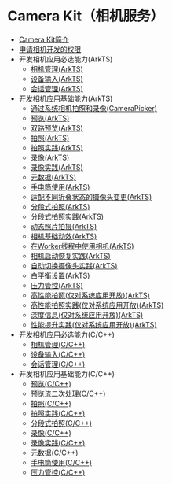 # Camera Kit（相机服务）
<!--Kit: Camera Kit-->
<!--Subsystem: Multimedia-->
<!--Owner: @qano-->
<!--Designer: @leo_ysl-->
<!--Tester: @xchaosioda-->
<!--Adviser: @zengyawen-->

- [Camera Kit简介](camera-overview.md)
- [申请相机开发的权限](camera-preparation.md)
- 开发相机应用必选能力(ArkTS)<!--camera-dev-arkts-mandatory-->
  - [相机管理(ArkTS)](camera-device-management.md)
  - [设备输入(ArkTS)](camera-device-input.md)
  - [会话管理(ArkTS)](camera-session-management.md)
- 开发相机应用基础能力(ArkTS)<!--camera-dev-arkts-->
  - [通过系统相机拍照和录像(CameraPicker)](camera-picker.md)
  - [预览(ArkTS)](camera-preview.md)
  - [双路预览(ArkTS)](camera-dual-channel-preview.md)
  - [拍照(ArkTS)](camera-shooting.md)
  - [拍照实践(ArkTS)](camera-shooting-case.md)
  - [录像(ArkTS)](camera-recording.md)
  - [录像实践(ArkTS)](camera-recording-case.md)
  - [元数据(ArkTS)](camera-metadata.md)
  - [手电筒使用(ArkTS)](camera-torch-use.md)
  - [适配不同折叠状态的摄像头变更(ArkTS)](camera-foldable-display.md)
  - [分段式拍照(ArkTS)](camera-deferred-capture.md)
  - [分段式拍照实践(ArkTS)](camera-deferred-capture-case.md)
  - [动态照片拍摄(ArkTS)](camera-moving-photo.md)
  - [相机基础动效(ArkTS)](camera-animation.md)
  - [在Worker线程中使用相机(ArkTS)](camera-worker.md)
  - [相机启动恢复实践(ArkTS)](camera-background-recovery.md)
  - [自动切换摄像头实践(ArkTS)](camera-auto-switch.md)
  - [白平衡设置(ArkTS)](camera-whitebalance.md)
  - [压力管控(ArkTS)](camera-system-pressure.md)
  <!--Del-->
  - [高性能拍照(仅对系统应用开放)(ArkTS)](camera-deferred-photo.md)
  - [高性能拍照实践(仅对系统应用开放)(ArkTS)](camera-deferred-photo-case.md)
  - [深度信息(仅对系统应用开放)(ArkTS)](camera-depth-data.md)
  - [性能提升实践(仅对系统应用开放)(ArkTS)](camera-performance-improvement.md)
  <!--DelEnd-->
- 开发相机应用必选能力(C/C++)<!--camera-dev-native-mandatory-->
  - [相机管理(C/C++)](native-camera-device-management.md)
  - [设备输入(C/C++)](native-camera-device-input.md)
  - [会话管理(C/C++)](native-camera-session-management.md)
- 开发相机应用基础能力(C/C++)<!--camera-dev-native-->
  - [预览(C/C++)](native-camera-preview.md)
  - [预览流二次处理(C/C++)](native-camera-preview-imageReceiver.md)
  - [拍照(C/C++)](native-camera-shooting.md)
  - [拍照实践(C/C++)](native-camera-shooting-case.md)
  - [分段式拍照(C/C++)](native-camera-deferred-capture.md)
  - [录像(C/C++)](native-camera-recording.md)
  - [录像实践(C/C++)](native-camera-recording-case.md)
  - [元数据(C/C++)](native-camera-metadata.md)
  - [手电筒使用(C/C++)](native-camera-torch-use.md)
  - [压力管控(C/C++)](native-camera-system-pressure.md)